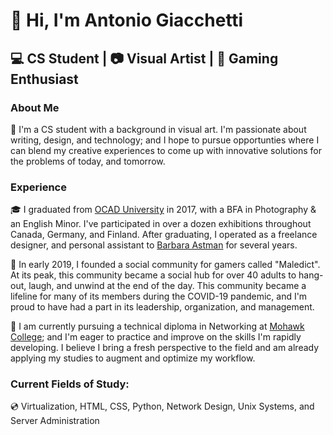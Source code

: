 # 👋 Hi, I'm Antonio Giacchetti 

## :computer: CS Student  |  :camera: Visual Artist  |  :space_invader: Gaming Enthusiast

### About Me

:rocket: I'm a CS student with a background in visual art. I'm passionate about writing, design, and technology; and I hope to pursue opportunties where I can blend my creative experiences to come up with innovative solutions for the problems of today, and tomorrow.

### Experience

🎓 I graduated from [OCAD University](https://www.ocadu.ca/) in 2017, with a BFA in Photography & an English Minor. I've participated in over a dozen exhibitions throughout Canada, Germany, and Finland. 
After graduating, I operated as a freelance designer, and personal assistant to [Barbara Astman](https://www.corkingallery.com/artists/49-barbara-astman/) for several years. 

:key: In early 2019, I founded a social community for gamers called "Maledict". At its peak, this community became a social hub for over 40 adults to hang-out, laugh, and unwind at the end of the day. 
This community became a lifeline for many of its members during the COVID-19 pandemic, and I'm proud to have had a part in its leadership, organization, and management. 

🔬 I am currently pursuing a technical diploma in Networking at [Mohawk College](https://www.mohawkcollege.ca/); and I'm eager to practice and improve on the skills I'm rapidly developing. 
I believe I bring a fresh perspective to the field and am already applying my studies to augment and optimize my workflow.

### Current Fields of Study:

:cd: Virtualization, HTML, CSS, Python, Network Design, Unix Systems, and Server Administration
